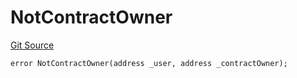 # NotContractOwner
[Git Source](https://github.com/thrackle-io/tron/blob/7233064f299d77880af0e175a21e23e2f8b85f56/src/protocol/economic/ruleProcessor/RuleProcessorDiamondLib.sol)


```solidity
error NotContractOwner(address _user, address _contractOwner);
```


